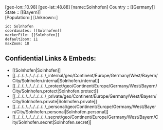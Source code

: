 ﻿---
location: [48.88,10.98] 
mapzoom: [7,12] 
mapmarker: city 
type: City
tags:
- geo/City


SpocWebEntityId: 34353
isDeleted: false
confidential: public

---
[geo-lon::10.98] 
[geo-lat::48.88] 
[name::Solnhofen] 
Country :: [[Germany]]  
State :: [[Bayern]]  
[Population::] 
[Unknown::] 


```leaflet
id: Solnhofen
coordinates: [[Solnhofen]] 
markerFile: [[Solnhofen]] 
defaultZoom: 11 
maxZoom: 18
```


## Confidential Links & Embeds: 
- [[Solnhofen|Solnhofen]]  
- [[../../../../../../../../_internal/geo/Continent/Europe/Germany/West/Bayern/City/Solnhofen.internal|Solnhofen.internal]] 
- [[../../../../../../../../_protect/geo/Continent/Europe/Germany/West/Bayern/City/Solnhofen.protect|Solnhofen.protect]] 
- [[../../../../../../../../_private/geo/Continent/Europe/Germany/West/Bayern/City/Solnhofen.private|Solnhofen.private]] 
- [[../../../../../../../../_personal/geo/Continent/Europe/Germany/West/Bayern/City/Solnhofen.personal|Solnhofen.personal]] 
- [[../../../../../../../../_secret/geo/Continent/Europe/Germany/West/Bayern/City/Solnhofen.secret|Solnhofen.secret]] 
